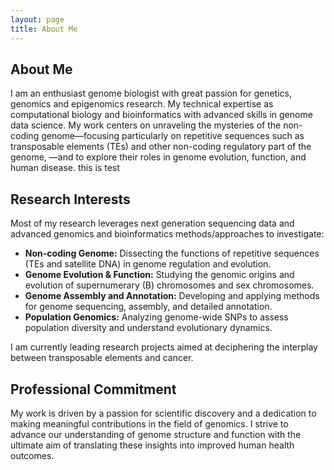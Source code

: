 ```yaml
---
layout: page
title: About Me
---
```


## About Me

I am an enthusiast genome biologist with great passion for genetics, genomics and epigenomics research. 
My technical expertise as computational biology and bioinformatics with advanced skills in genome data science. My work centers on unraveling the mysteries of the non-coding genome—focusing particularly on repetitive sequences such as transposable elements (TEs) and other non-coding regulatory part of the genome, —and to explore their roles in genome evolution, function, and human disease.
this is test


## Research Interests

Most of my research leverages next generation sequencing data and advanced genomics and bioinformatics methods/approaches to investigate:

- **Non-coding Genome:** Dissecting the functions of repetitive sequences (TEs and satellite DNA) in genome regulation and evolution.
- **Genome Evolution & Function:** Studying the genomic origins and evolution of supernumerary (B) chromosomes and sex chromosomes.
- **Genome Assembly and Annotation:** Developing and applying methods for genome sequencing, assembly, and detailed annotation.
- **Population Genomics:** Analyzing genome-wide SNPs to assess population diversity and understand evolutionary dynamics.


I am currently leading research projects aimed at deciphering the interplay between transposable elements and cancer. 

## Professional Commitment

My work is driven by a passion for scientific discovery and a dedication to making meaningful contributions in the field of genomics. I strive to advance our understanding of genome structure and function with the ultimate aim of translating these insights into improved human health outcomes.
